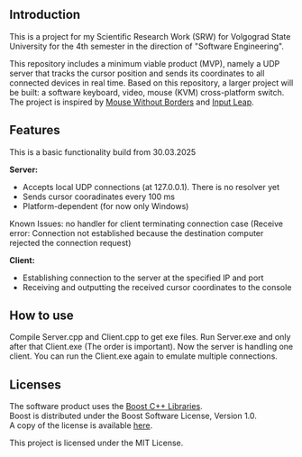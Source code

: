 ## Introduction ##
This is a project for my Scientific Research Work (SRW) for Volgograd State University for the 4th semester in the direction of "Software Engineering".

This repository includes a minimum viable product (MVP), namely a UDP server that tracks the cursor position and sends its coordinates to all connected devices in real time. Based on this repository, a larger project will be built: a software keyboard, video, mouse (KVM) cross-platform switch. The project is inspired by [Mouse Without Borders](https://www.microsoft.com/en-us/download/details.aspx?id=35460) and [Input Leap](https://github.com/input-leap/input-leap).

## Features ##
This is a basic functionality build from 30.03.2025

**Server:**
- Accepts local UDP connections (at 127.0.0.1). There is no resolver yet
- Sends cursor cooradinates every 100 ms
- Platform-dependent (for now only Windows)

Known Issues: no handler for client terminating connection case (Receive error: Connection not established because the destination computer rejected the connection request)

**Client:**
- Establishing connection to the server at the specified IP and port
- Receiving and outputting the received cursor coordinates to the console

## How to use ##
Compile Server.cpp and Client.cpp to get exe files. Run Server.exe and only after that Client.exe (The order is important). Now the server is handling one client. You can run the Client.exe again to emulate multiple connections.

## Licenses ##
The software product uses the [Boost C++ Libraries](https://www.boost.org/).  
Boost is distributed under the Boost Software License, Version 1.0.  
A copy of the license is available [here](https://www.boost.org/LICENSE_1_0.txt).

This project is licensed under the MIT License.



